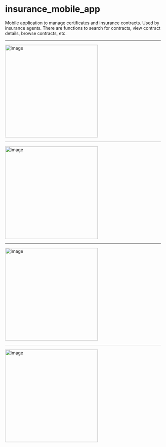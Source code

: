 # insurance_mobile_app
Mobile application to manage certificates and insurance contracts. Used by insurance agents. There are functions to search for contracts, view contract details, browse contracts, etc.
<hr>
<img src="https://github.com/simpledevteamvn/insurance_mobile_app/assets/171408811/2f735a92-6648-40c1-b60e-9313621b180e" alt="image" height="300">
<hr>
<img src="https://github.com/simpledevteamvn/insurance_mobile_app/assets/171408811/519f311e-a02a-40c8-a4e5-1a1fd8c21cab" alt="image" height="300">
<hr>
<img src="https://github.com/simpledevteamvn/insurance_mobile_app/assets/171408811/4d7fa4a6-57aa-4b36-948b-f7cf82c6da9d" alt="image" height="300">
<hr>
<img src="https://github.com/simpledevteamvn/insurance_mobile_app/assets/171408811/a7f5178a-39aa-4e28-b01b-27b1d13e6be1" alt="image" height="300">


